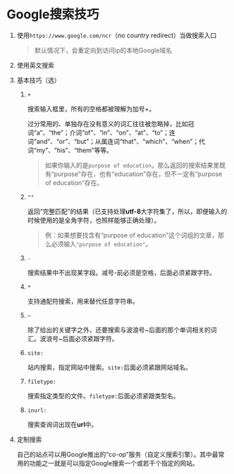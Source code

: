 # Google搜索技巧

1. 使用`https://www.google.com/ncr`（no country redirect）当做搜索入口

    >默认情况下，会重定向到访问ip的本地Google域名

2. 使用英文搜索

3. 基本技巧（选）

    1. `+`

        搜索输入框里，所有的空格都被理解为加号+。

        过分常用的、单独存在没有意义的词汇往往被忽略掉，比如冠词“a”、“the”；介词“of”、“in”、“on”、“at”、“to”；连词“and”、“or”、“but”；从属连词“that”、“which”、“when”；代词“my”、“his”、“them”等等。
        >如果你输入的是`purpose of education`，那么返回的搜索结果里既有“purpose”存在，也有“education”存在，但不一定有“purpose of education”存在。
    2. `""`

        返回“完整匹配”的结果（已支持处理**utf-8**大字符集了，所以，即便输入的时候使用的是全角字符，也照样能够正确处理）。

        >例：如果想要找含有“purpose of education”这个词组的文章，那么必须输入`"purpose of education"`。
    3. `-`

        搜索结果中不出现某字段。减号-前必须是空格，后面必须紧跟字符。
    4. `*`

        支持通配符搜索，用来替代任意字符串。
    5. `~`

        除了给出的关键字之外，还要搜索与波浪号~后面的那个单词相关的词汇。波浪号~后面必须紧跟字符。
    6. `site:`

        站内搜索，指定网站中搜索。`site:`后面必须紧跟网站域名。
    7. `filetype:`

        搜索指定类型的文件。`filetype:`后面必须紧跟类型名。
    8. `inurl:`

        搜索查询词出现在**url**中。
4. 定制搜索

    自己的站点可以用Google推出的“co-op”服务（自定义搜索引擎）。其中最常用的功能之一就是可以指定Google搜索一个或若干个指定的网站。